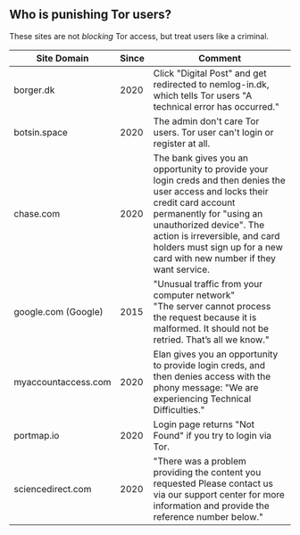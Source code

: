 ## Who is punishing Tor users?


These sites are not _blocking_ Tor access, but treat users like a criminal.


| Site Domain | Since | Comment |
| --- | --- | --- |
| borger.dk | 2020 | Click "Digital Post" and get redirected to nemlog-in.dk, which tells Tor users "A technical error has occurred." |
| botsin.space | 2020 | The admin don't care Tor users. Tor user can't login or register at all. |
| chase.com | 2020 | The bank gives you an opportunity to provide your login creds and then denies the user access and locks their credit card account permanently for "using an unauthorized device".  The action is irreversible, and card holders must sign up for a new card with new number if they want service. |
| google.com (Google) | 2015 | "Unusual traffic from your computer network"<br>"The server cannot process the request because it is malformed. It should not be retried. That’s all we know." |
| myaccountaccess.com | 2020 | Elan gives you an opportunity to provide login creds, and then denies access with the phony message: "We are experiencing Technical Difficulties." |
| portmap.io | 2020 | Login page returns "Not Found" if you try to login via Tor. |
| sciencedirect.com | 2020 | "There was a problem providing the content you requested Please contact us via our support center for more information and provide the reference number below." |